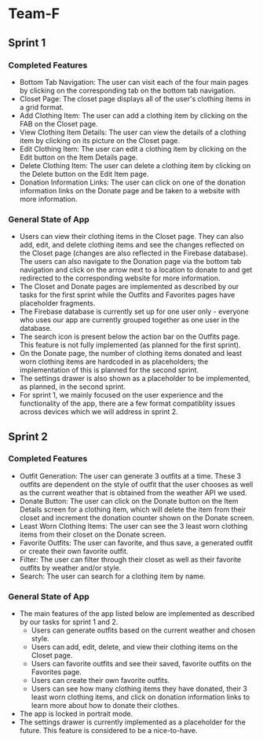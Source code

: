 # Team-F

## Sprint 1
### Completed Features
- Bottom Tab Navigation: The user can visit each of the four main pages by clicking on the corresponding tab on the bottom tab navigation.
- Closet Page: The closet page displays all of the user's clothing items in a grid format. 
- Add Clothing Item: The user can add a clothing item by clicking on the FAB on the Closet page. 
- View Clothing Item Details: The user can view the details of a clothing item by clicking on its picture on the Closet page.
- Edit Clothing Item: The user can edit a clothing item by clicking on the Edit button on the Item Details page.
- Delete Clothing Item: The user can delete a clothing item by clicking on the Delete button on the Edit Item page.
- Donation Information Links: The user can click on one of the donation information links on the Donate page and be taken to a website with more information. 

### General State of App
- Users can view their clothing items in the Closet page. They can also add, edit, and delete clothing items and see the changes reflected on the Closet page (changes are also reflected in the Firebase database). The users can also navigate to the Donation page via the bottom tab navigation and click on the arrow next to a location to donate to and get redirected to the corresponding website for more information.
- The Closet and Donate pages are implemented as described by our tasks for the first sprint while the Outfits and Favorites pages have placeholder fragments.
- The Firebase database is currently set up for one user only - everyone who uses our app are currently grouped together as one user in the database. 
- The search icon is present below the action bar on the Outfits page. This feature is not fully implemented (as planned for the first sprint). 
- On the Donate page, the number of clothing items donated and least worn clothing items are hardcoded in as placeholders; the implementation of this is planned for the second sprint. 
- The settings drawer is also shown as a placeholder to be implemented, as planned, in the second sprint. 
- For sprint 1, we mainly focused on the user experience and the functionality of the app, there are a few format compatiblity issues across devices which we will address in sprint 2. 

## Sprint 2
### Completed Features
- Outfit Generation: The user can generate 3 outfits at a time. These 3 outfits are dependent on the style of outfit that the user chooses as well as the current weather that is obtained from the weather API we used.
- Donate Button: The user can click on the Donate button on the Item Details screen for a clothing item, which will delete the item from their closet and increment the donation counter shown on the Donate screen.
- Least Worn Clothing Items: The user can see the 3 least worn clothing items from their closet on the Donate screen.
- Favorite Outfits: The user can favorite, and thus save, a generated outfit or create their own favorite outfit. 
- Filter: The user can filter through their closet as well as their favorite outfits by weather and/or style.
- Search: The user can search for a clothing item by name. 

### General State of App
- The main features of the app listed below are implemented as described by our tasks for sprint 1 and 2.
  - Users can generate outfits based on the current weather and chosen style.
  - Users can add, edit, delete, and view their clothing items on the Closet page.
  - Users can favorite outfits and see their saved, favorite outfits on the Favorites page.
  - Users can create their own favorite outfits.
  - Users can see how many clothing items they have donated, their 3 least worn clothing items, and click on donation information links to learn more about how to donate their clothes.
- The app is locked in portrait mode. 
- The settings drawer is currently implemented as a placeholder for the future. This feature is considered to be a nice-to-have. 

